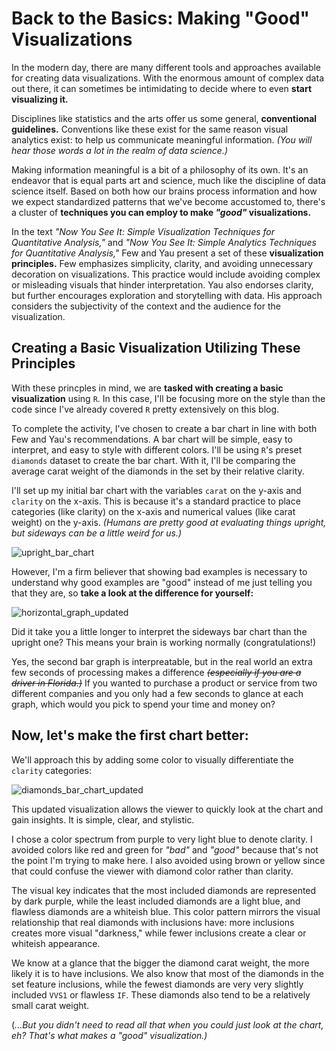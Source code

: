 # Back to the Basics: Making "Good" Visualizations

In the modern day, there are many different tools and approaches available for creating data visualizations. With the enormous amount of complex data out there, it can sometimes be intimidating to decide where to even **start visualizing it.**

Disciplines like statistics and the arts offer us some general, **conventional guidelines.** Conventions like these exist for the same reason visual analytics exist: to help us communicate meaningful information. *(You will hear those words a lot in the realm of data science.)*

Making information meaningful is a bit of a philosophy of its own. It's an endeavor that is equal parts art and science, much like the discipline of data science itself. Based on both how our brains process information and how we expect standardized patterns that we've become accustomed to, there's a cluster of **techniques you can employ to make *"good"* visualizations.**

In the text *"Now You See It: Simple Visualization Techniques for Quantitative Analysis,"* and *"Now You See It: Simple Analytics Techniques for Quantitative Analysis,"* Few and Yau present a set of these **visualization principles.** Few emphasizes simplicity, clarity, and avoiding unnecessary decoration on visualizations. This practice would include avoiding complex or misleading visuals that hinder interpretation. Yau also endorses clarity, but further encourages exploration and storytelling with data. His approach considers the subjectivity of the context and the audience for the visualization.

## Creating a Basic Visualization Utilizing These Principles

With these princples in mind, we are **tasked with creating a basic visualization** using `R`. In this case, I'll be focusing more on the style than the code since I've already covered `R` pretty extensively on this blog.

To complete the activity, I've chosen to create a bar chart in line with both Few and Yau's recommendations. A bar chart will be simple, easy to interpret, and easy to style with different colors. I'll be using `R`'s preset `diamonds` dataset to create the bar chart. With it, I'll be comparing the average carat weight of the diamonds in the set by their relative clarity.

I'll set up my initial bar chart with the variables `carat` on the y-axis and `clarity` on the x-axis. This is because it's a standard practice to place categories (like clarity) on the x-axis and numerical values (like carat weight) on the y-axis. *(Humans are pretty good at evaluating things upright, but sideways can be a little weird for us.)*

![upright_bar_chart](https://github.com/user-attachments/assets/437a02cd-50ba-490b-95cb-b74bf478f137)


However, I'm a firm believer that showing bad examples is necessary to understand why good examples are "good" instead of me just telling you that they are, so **take a look at the difference for yourself:**

![horizontal_graph_updated](https://github.com/user-attachments/assets/c39dd3ea-bcd2-44a5-8ef7-1907cb035881)


Did it take you a little longer to interpret the sideways bar chart than the upright one? This means your brain is working normally (congratulations!)

Yes, the second bar graph is interpreatable, but in the real world an extra few seconds of processing makes a difference ~~*(especially if you are a driver in Florida.)*~~ If you wanted to purchase a product or service from two different companies and you only had a few seconds to glance at each graph, which would you pick to spend your time and money on?

## Now, let's make the first chart better:
We'll approach this by adding some color to visually differentiate the `clarity` categories:

![diamonds_bar_chart_updated](https://github.com/user-attachments/assets/55d90ace-63ce-4d42-b0c5-3bc93ca581d9)


This updated visualization allows the viewer to quickly look at the chart and gain insights. It is simple, clear, and stylistic.

I chose a color spectrum from purple to very light blue to denote clarity. I avoided colors like red and green for *"bad"* and *"good"* because that's not the point I'm trying to make here. I also avoided using brown or yellow since that could confuse the viewer with diamond color rather than clarity.

The visual key indicates that the most included diamonds are represented by dark purple, while the least included diamonds are a light blue, and flawless diamonds are a whiteish blue. This color pattern mirrors the visual relationship that real diamonds with inclusions have: more inclusions creates more visual "darkness," while fewer inclusions create a clear or whiteish appearance.

We know at a glance that the bigger the diamond carat weight, the more likely it is to have inclusions. We also know that most of the diamonds in the set feature inclusions, while the fewest diamonds are very very slightly included `VVS1` or flawless `IF`. These diamonds also tend to be a relatively small carat weight.

(*...But you didn't need to read all that when you could just look at the chart, eh? That's what makes a "good" visualization.)*
